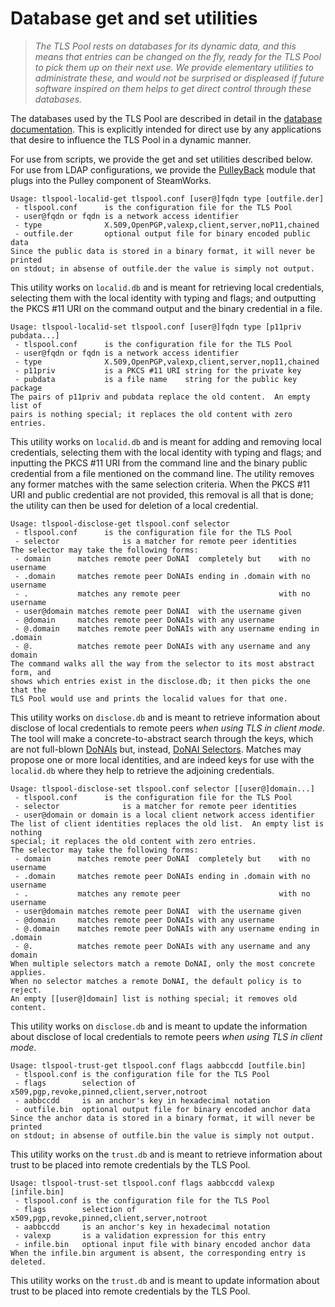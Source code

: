 Database get and set utilities
==============================

>   *The TLS Pool rests on databases for its dynamic data, and this means that
>   entries can be changed on the fly, ready for the TLS Pool to pick them up on
>   their next use.  We provide elementary utilities to administrate these, and
>   would not be surprised or displeased if future software inspired on them
>   helps to get direct control through these databases.*

The databases used by the TLS Pool are described in detail in the [database
documentation](https://github.com/arpa2/tlspool/blob/master/doc/databases.rst).
This is explicitly intended for direct use by any applications that desire to
influence the TLS Pool in a dynamic manner.

For use from scripts, we provide the get and set utilities described below.  For
use from LDAP configurations, we provide the [PulleyBack](admin-pulleyback.html)
module that plugs into the Pulley component of SteamWorks.

~~~~~~~~~~~~~~~~~~~~~~~~~~~~~~~~~~~~~~~~~~~~~~~~~~~~~~~~~~~~~~~~~~~~~~~~~~~~~~~~
Usage: tlspool-localid-get tlspool.conf [user@]fqdn type [outfile.der]
 - tlspool.conf      is the configuration file for the TLS Pool
 - user@fqdn or fqdn is a network access identifier
 - type              X.509,OpenPGP,valexp,client,server,noP11,chained
 - outfile.der       optional output file for binary encoded public data
Since the public data is stored in a binary format, it will never be printed
on stdout; in absense of outfile.der the value is simply not output.
~~~~~~~~~~~~~~~~~~~~~~~~~~~~~~~~~~~~~~~~~~~~~~~~~~~~~~~~~~~~~~~~~~~~~~~~~~~~~~~~

This utility works on `localid.db` and is meant for retrieving local
credentials, selecting them with the local identity with typing and flags; and
outputting the PKCS \#11 URI on the command output and the binary credential in
a file.

~~~~~~~~~~~~~~~~~~~~~~~~~~~~~~~~~~~~~~~~~~~~~~~~~~~~~~~~~~~~~~~~~~~~~~~~~~~~~~~~
Usage: tlspool-localid-set tlspool.conf [user@]fqdn type [p11priv pubdata...]
 - tlspool.conf      is the configuration file for the TLS Pool
 - user@fqdn or fqdn is a network access identifier
 - type              X.509,OpenPGP,valexp,client,server,nop11,chained
 - p11priv           is a PKCS #11 URI string for the private key
 - pubdata           is a file name    string for the public key package
The pairs of p11priv and pubdata replace the old content.  An empty list of
pairs is nothing special; it replaces the old content with zero entries.
~~~~~~~~~~~~~~~~~~~~~~~~~~~~~~~~~~~~~~~~~~~~~~~~~~~~~~~~~~~~~~~~~~~~~~~~~~~~~~~~

This utility works on `localid.db` and is meant for adding and removing local
credentials, selecting them with the local identity with typing and flags; and
inputting the PKCS \#11 URI from the command line and the binary public
credential from a file mentioned on the command line.  The utility removes any
former matches with the same selection criteria.  When the PKCS \#11 URI and
public credential are not provided, this removal is all that is done; the
utility can then be used for deletion of a local credential.

~~~~~~~~~~~~~~~~~~~~~~~~~~~~~~~~~~~~~~~~~~~~~~~~~~~~~~~~~~~~~~~~~~~~~~~~~~~~~~~~
Usage: tlspool-disclose-get tlspool.conf selector
 - tlspool.conf      is the configuration file for the TLS Pool
 - selector              is a matcher for remote peer identities
The selector may take the following forms:
 - domain      matches remote peer DoNAI  completely but    with no username
 - .domain     matches remote peer DoNAIs ending in .domain with no username
 - .           matches any remote peer                      with no username
 - user@domain matches remote peer DoNAI  with the username given
 - @domain     matches remote peer DoNAIs with any username
 - @.domain    matches remote peer DoNAIs with any username ending in .domain
 - @.          matches remote peer DoNAIs with any username and any domain
The command walks all the way from the selector to its most abstract form, and
shows which entries exist in the disclose.db; it then picks the one that the
TLS Pool would use and prints the localid values for that one.
~~~~~~~~~~~~~~~~~~~~~~~~~~~~~~~~~~~~~~~~~~~~~~~~~~~~~~~~~~~~~~~~~~~~~~~~~~~~~~~~

This utility works on `disclose.db` and is meant to retrieve information about
disclose of local credentials to remote peers *when using TLS in client mode*.
The tool will make a concrete-to-abstract search through the keys, which are not
full-blown [DoNAIs](http://donai.arpa2.net) but, instead, [DoNAI
Selectors](http://donai.arpa2.net/selector.html).  Matches may propose one or
more local identities, and are indeed keys for use with the `localid.db` where
they help to retrieve the adjoining credentials.

~~~~~~~~~~~~~~~~~~~~~~~~~~~~~~~~~~~~~~~~~~~~~~~~~~~~~~~~~~~~~~~~~~~~~~~~~~~~~~~~
Usage: tlspool-disclose-set tlspool.conf selector [[user@]domain...]
 - tlspool.conf      is the configuration file for the TLS Pool
 - selector              is a matcher for remote peer identities
 - user@domain or domain is a local client network access identifier
The list of client identities replaces the old list.  An empty list is nothing
special; it replaces the old content with zero entries.
The selector may take the following forms:
 - domain      matches remote peer DoNAI  completely but    with no username
 - .domain     matches remote peer DoNAIs ending in .domain with no username
 - .           matches any remote peer                      with no username
 - user@domain matches remote peer DoNAI  with the username given
 - @domain     matches remote peer DoNAIs with any username
 - @.domain    matches remote peer DoNAIs with any username ending in .domain
 - @.          matches remote peer DoNAIs with any username and any domain
When multiple selectors match a remote DoNAI, only the most concrete applies.
When no selector matches a remote DoNAI, the default policy is to reject.
An empty [[user@]domain] list is nothing special; it removes old content.
~~~~~~~~~~~~~~~~~~~~~~~~~~~~~~~~~~~~~~~~~~~~~~~~~~~~~~~~~~~~~~~~~~~~~~~~~~~~~~~~

This utility works on `disclose.db` and is meant to update the information about
disclose of local credentials to remote peers *when using TLS in client mode*.

~~~~~~~~~~~~~~~~~~~~~~~~~~~~~~~~~~~~~~~~~~~~~~~~~~~~~~~~~~~~~~~~~~~~~~~~~~~~~~~~
Usage: tlspool-trust-get tlspool.conf flags aabbccdd [outfile.bin]
 - tlspool.conf is the configuration file for the TLS Pool
 - flags        selection of x509,pgp,revoke,pinned,client,server,notroot
 - aabbccdd     is an anchor's key in hexadecimal notation
 - outfile.bin  optional output file for binary encoded anchor data
Since the anchor data is stored in a binary format, it will never be printed
on stdout; in absense of outfile.bin the value is simply not output.
~~~~~~~~~~~~~~~~~~~~~~~~~~~~~~~~~~~~~~~~~~~~~~~~~~~~~~~~~~~~~~~~~~~~~~~~~~~~~~~~

This utility works on the `trust.db` and is meant to retrieve information about
trust to be placed into remote credentials by the TLS Pool.

~~~~~~~~~~~~~~~~~~~~~~~~~~~~~~~~~~~~~~~~~~~~~~~~~~~~~~~~~~~~~~~~~~~~~~~~~~~~~~~~
Usage: tlspool-trust-set tlspool.conf flags aabbccdd valexp [infile.bin]
 - tlspool.conf is the configuration file for the TLS Pool
 - flags        selection of x509,pgp,revoke,pinned,client,server,notroot
 - aabbccdd     is an anchor's key in hexadecimal notation
 - valexp       is a validation expression for this entry
 - infile.bin   optional input file with binary encoded anchor data
When the infile.bin argument is absent, the corresponding entry is deleted.
~~~~~~~~~~~~~~~~~~~~~~~~~~~~~~~~~~~~~~~~~~~~~~~~~~~~~~~~~~~~~~~~~~~~~~~~~~~~~~~~

This utility works on the `trust.db` and is meant to update information about
trust to be placed into remote credentials by the TLS Pool.
